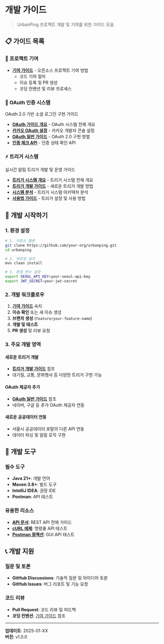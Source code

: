 # 개발 가이드

> UrbanPing 프로젝트 개발 및 기여를 위한 가이드 모음

## 📋 가이드 목록

### 🤝 프로젝트 기여
- **[기여 가이드](contributing.md)** - 오픈소스 프로젝트 기여 방법
  - 코드 기여 절차
  - 이슈 등록 및 PR 생성
  - 코딩 컨벤션 및 리뷰 프로세스

### 🔐 OAuth 인증 시스템
OAuth 2.0 기반 소셜 로그인 구현 가이드

- **[OAuth 가이드 개요](oauth/README.md)** - OAuth 시스템 전체 개요
- **[카카오 OAuth 설정](oauth/kakao-setup.md)** - 카카오 개발자 콘솔 설정
- **[OAuth 일반 가이드](oauth/general-guide.md)** - OAuth 2.0 구현 방법
- **[인증 체크 API](oauth/authorize-check-api.md)** - 인증 상태 확인 API

### ⚡ 트리거 시스템
실시간 알림 트리거 개발 및 운영 가이드

- **[트리거 시스템 개요](triggers/README.md)** - 트리거 시스템 전체 개요
- **[트리거 개발 가이드](triggers/development.md)** - 새로운 트리거 개발 방법
- **[시스템 분석](triggers/system-analysis.md)** - 트리거 시스템 아키텍처 분석
- **[사용법 가이드](triggers/usage.md)** - 트리거 설정 및 사용 방법

## 🎯 개발 시작하기

### 1. 환경 설정
```bash
# 1. 저장소 클론
git clone https://github.com/your-org/urbanping.git
cd urbanping

# 2. 의존성 설치
mvn clean install

# 3. 환경 변수 설정
export SEOUL_API_KEY=your-seoul-api-key
export JWT_SECRET=your-jwt-secret
```

### 2. 개발 워크플로우
1. **[기여 가이드](contributing.md)** 숙지
2. **이슈 확인** 또는 새 이슈 생성
3. **브랜치 생성** (`feature/your-feature-name`)
4. **개발 및 테스트**
5. **PR 생성** 및 리뷰 요청

### 3. 주요 개발 영역

#### 새로운 트리거 개발
- **[트리거 개발 가이드](triggers/development.md)** 참조
- 대기질, 교통, 문화행사 등 다양한 트리거 구현 가능

#### OAuth 제공자 추가
- **[OAuth 일반 가이드](oauth/general-guide.md)** 참조
- 네이버, 구글 등 추가 OAuth 제공자 연동

#### 새로운 공공데이터 연동
- 서울시 공공데이터 포탈의 다른 API 연동
- 데이터 파싱 및 알림 로직 구현

## 🔧 개발 도구

### 필수 도구
- **Java 21+**: 개발 언어
- **Maven 3.8+**: 빌드 도구
- **IntelliJ IDEA**: 권장 IDE
- **Postman**: API 테스트

### 유용한 리소스
- **[API 문서](../api/README.md)**: REST API 전체 가이드
- **[cURL 예제](../examples/curl-examples.md)**: 명령줄 API 테스트
- **[Postman 컬렉션](../examples/postman-collection.json)**: GUI API 테스트

## 📞 개발 지원

### 질문 및 토론
- **GitHub Discussions**: 기술적 질문 및 아이디어 토론
- **GitHub Issues**: 버그 리포트 및 기능 요청

### 코드 리뷰
- **Pull Request**: 코드 리뷰 및 피드백
- **코딩 컨벤션**: [기여 가이드](contributing.md) 참조

---

**업데이트**: 2025-01-XX  
**버전**: v1.0.0
